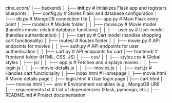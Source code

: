cine_ecom/
│── backend/
│   ├── __init__.py       # Initializes Flask app and registers blueprints
│   ├── config.py         # Stores Flask and database configuration
│   ├── db.py             # MongoDB connection file
│   ├── app.py            # Main Flask entry point
│   ├── models/           # Models folder
│   │   ├── movie.py      # Movie model (handles movie-related database functions)
│   │   ├── user.py       # User model (handles authentication)
│   │   ├── cart.py       # Cart model (handles shopping cart functionality)
│   ├── routes/           # Routes folder
│   │   ├── movie.py      # API endpoints for movies
│   │   ├── auth.py       # API endpoints for user authentication
│   │   ├── cart.py       # API endpoints for cart
│── frontend/             # Frontend folder (HTML, CSS, JS)
│   ├── css/
│   │   ├── styles.css    # Global styles
│   ├── js/
│   │   ├── app.js        # Fetches and displays movies
│   │   ├── login.js 
│   │   ├── movie-details.js
│   │   ├── movies.js
│   │   ├── cart.js        # Handles cart functionality
│   ├── index.html        # Homepage
│   ├── movie.html        # Movie details page
│   ├── login.html        # User login page
|   ├── cart.html 
│   ├── movies.html
│── .env                  # Environment variables (e.g., MongoDB URI)
│── requirements.txt      # List of dependencies (Flask, pymongo, etc.)
│── README.md             # Project documentation

